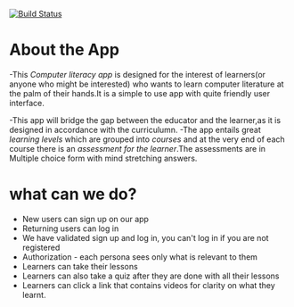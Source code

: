 [![Build Status](https://app.travis-ci.com/WeHaveJoy/computer_literacy.svg?branch=master)](https://app.travis-ci.com/WeHaveJoy/computer_literacy)


# About the App
 -This *Computer literacy app* is designed for the interest of learners(or anyone who might be    interested) 
  who wants to learn computer literature at the palm of their hands.It is a simple to use app with quite  friendly user interface.
    
 -This app will bridge the gap between the educator and the learner,as it is designed in accordance with the curriculumn.
 -The app entails great *learning levels* which are grouped into *courses* and at the very end of each course there is an *assessment for the learner*.The assessments are in Multiple choice form with mind stretching answers.


# what can we do?

 - New users can sign up on our app
 - Returning users can log in
 - We have validated sign up and log in, you can't log in if you are not registered
 - Authorization - each persona sees only what is relevant to them
 - Learners can take their lessons
 - Learners can also take a quiz after they are done with all their lessons
 - Learners can click a link that contains videos for clarity on what they learnt.



